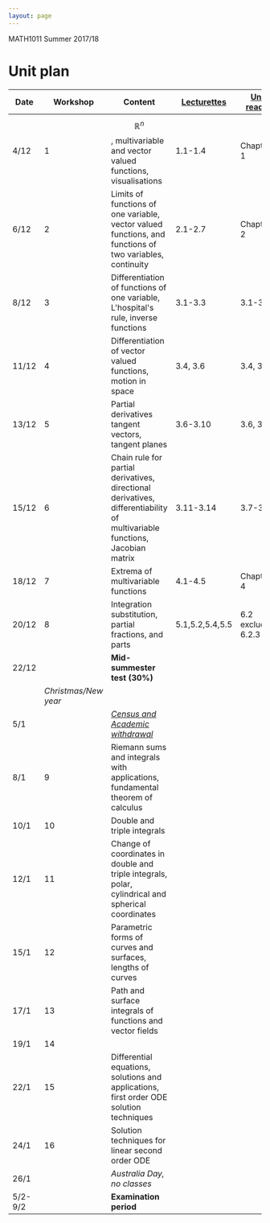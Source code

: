 ```yaml
---
layout: page
---
```


[census]:https://ipoint.uwa.edu.au/app/answers/detail/a_id/187/related/1
[Unit reader]:https://lms.uwa.edu.au/bbcswebdav/pid-915626-dt-content-rid-6803912_1/courses/MATH1011_TS-SUMM-B_2018/notes/MATH1011_Reader_2017_02%281%29.pdf
[Lecturettes]:MATH1011_lectures.html

MATH1011 Summer 2017/18 

# Unit plan



Date | Workshop | Content | [Lecturettes] | [Unit reader]
--- | --- | --- |--- |--- 
4/12|1| $$\mathbb{R}^n$$, multivariable and vector valued functions, visualisations |1.1-1.4|Chapter 1
6/12|2| Limits of functions of one variable, vector valued functions, and functions of two variables, continuity |2.1-2.7 | Chapter 2
8/12|3| Differentiation of functions of one variable, L'hospital's rule, inverse functions |3.1-3.3 | 3.1-3.3
11/12|4| Differentiation of vector valued functions, motion in space|3.4, 3.6| 3.4, 3.6 
13/12|5| Partial derivatives  tangent vectors, tangent planes |3.6-3.10| 3.6, 3.7
15/12|6| Chain rule for partial derivatives, directional derivatives, differentiability of multivariable functions, Jacobian matrix|3.11-3.14|3.7-3.10
18/12|7| Extrema of multivariable functions| 4.1-4.5| Chapter 4
20/12|8| Integration substitution, partial fractions, and parts| 5.1,5.2,5.4,5.5 | 6.2 excluding 6.2.3
22/12|| **Mid-summester test (30%)**
 | | _Christmas/New year_||
5/1|| [*Census and Academic withdrawal*][census]
8/1|9| Riemann sums and integrals with applications, fundamental theorem of calculus
10/1|10| Double and triple integrals
12/1|11| Change of coordinates in double and triple integrals, polar, cylindrical and spherical coordinates
15/1|12| Parametric forms of curves and surfaces, lengths of curves
17/1|13| Path and surface integrals of functions and vector fields
19/1|14| 
22/1|15|	Differential equations, solutions and applications, first order ODE solution techniques
24/1|16|	Solution techniques for linear second order ODE
26/1||*Australia Day, no classes*
5/2-9/2||**Examination period**
